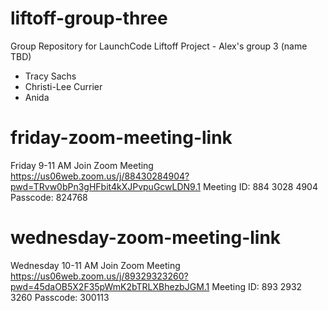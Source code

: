 # liftoff-group-three
Group Repository for LaunchCode Liftoff Project - Alex's group 3 (name TBD)
- Tracy Sachs
- Christi-Lee Currier
- Anida


# friday-zoom-meeting-link
Friday 9-11 AM
Join Zoom Meeting
https://us06web.zoom.us/j/88430284904?pwd=TRvw0bPn3gHFbit4kXJPvpuGcwLDN9.1
Meeting ID: 884 3028 4904
Passcode: 824768

# wednesday-zoom-meeting-link
Wednesday 10-11 AM
Join Zoom Meeting
https://us06web.zoom.us/j/89329323260?pwd=45daOB5X2F35pWmK2bTRLXBhezbJGM.1
Meeting ID: 893 2932 3260
Passcode: 300113



